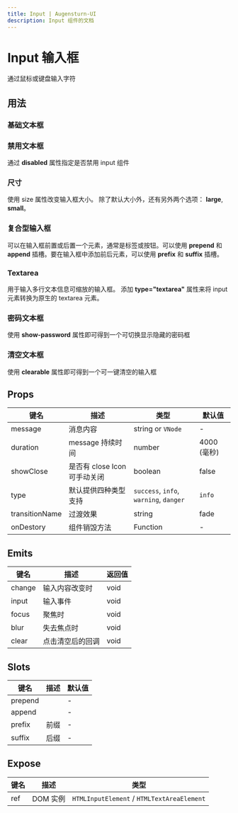 ```yaml
---
title: Input | Augensturn-UI
description: Input 组件的文档
---
```


# Input 输入框

通过鼠标或键盘输入字符

## 用法

### 基础文本框

<preview path="../demo/Input/Basic.vue" title="基础文本框" description="Input 基础文本框"></preview>

### 禁用文本框

通过 **disabled** 属性指定是否禁用 input 组件

<preview path="../demo/Input/Disable.vue" title="禁用文本框" description="Input 禁用文本框"></preview>

### 尺寸

使用 size 属性改变输入框大小。 除了默认大小外，还有另外两个选项： **large**, **small**。

<preview path="../demo/Input/Size.vue" title="不同尺寸文本框" description="不同尺寸文本框"></preview>

### 复合型输入框

可以在输入框前置或后置一个元素，通常是标签或按钮。可以使用 **prepend** 和 **append** 插槽。要在输入框中添加前后元素，可以使用 **prefix** 和 **suffix** 插槽。

<preview path="../demo/Input/Combo.vue" title="复合型输入框" description="Input 复合型输入框"></preview>

### Textarea

用于输入多行文本信息可缩放的输入框。 添加 **type="textarea"** 属性来将 input 元素转换为原生的 textarea 元素。

<preview path="../demo/Input/Textarea.vue" title="Textarea" description="Textarea"></preview>

### 密码文本框

使用 **show-password** 属性即可得到一个可切换显示隐藏的密码框

<preview path="../demo/Input/Password.vue" title="密码文本框" description="Input 密码文本框"></preview>

### 清空文本框

使用 **clearable** 属性即可得到一个可一键清空的输入框

<preview path="../demo/Input/Clear.vue" title="清空文本框" description="Input 清空文本框"></preview>

## Props

| 键名 | 描述 | 类型 | 默认值 |
| --- | --- | --- | --- |
| message | 消息内容 | string or `VNode` | - |
| duration | message 持续时间 | number | 4000 (毫秒) |
| showClose | 是否有 close Icon 可手动关闭 | boolean | false |
| type | 默认提供四种类型支持 | `success`, `info`, `warning`, `danger` | `info` |
| transitionName | 过渡效果 | string | fade |
| onDestory | 组件销毁方法 | Function | - |

## Emits

| 键名   | 描述             | 返回值 |
| ------ | ---------------- | ------ |
| change | 输入内容改变时   | void   |
| input  | 输入事件         | void   |
| focus  | 聚焦时           | void   |
| blur   | 失去焦点时       | void   |
| clear  | 点击清空后的回调 | void   |

## Slots

| 键名    | 描述 | 默认值 |
| ------- | ---- | ------ |
| prepend |      | -      |
| append  |      | -      |
| prefix  | 前缀 | -      |
| suffix  | 后缀 | -      |

## Expose

| 键名 | 描述     | 类型                                       |
| ---- | -------- | ------------------------------------------ |
| ref  | DOM 实例 | `HTMLInputElement` / `HTMLTextAreaElement` |